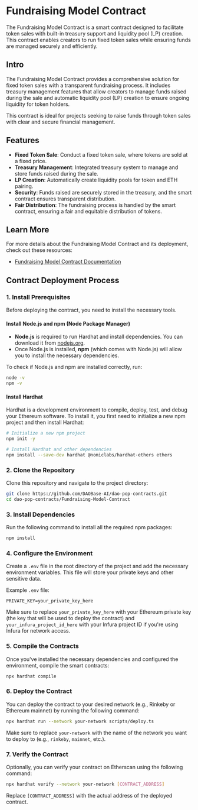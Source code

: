 
# Fundraising Model Contract

The Fundraising Model Contract is a smart contract designed to facilitate token sales with built-in treasury support and liquidity pool (LP) creation. This contract enables creators to run fixed token sales while ensuring funds are managed securely and efficiently.

## Intro

The Fundraising Model Contract provides a comprehensive solution for fixed token sales with a transparent fundraising process. It includes treasury management features that allow creators to manage funds raised during the sale and automatic liquidity pool (LP) creation to ensure ongoing liquidity for token holders.

This contract is ideal for projects seeking to raise funds through token sales with clear and secure financial management.

## Features

- **Fixed Token Sale**: Conduct a fixed token sale, where tokens are sold at a fixed price.
- **Treasury Management**: Integrated treasury system to manage and store funds raised during the sale.
- **LP Creation**: Automatically create liquidity pools for token and ETH pairing.
- **Security**: Funds raised are securely stored in the treasury, and the smart contract ensures transparent distribution.
- **Fair Distribution**: The fundraising process is handled by the smart contract, ensuring a fair and equitable distribution of tokens.

## Learn More

For more details about the Fundraising Model Contract and its deployment, check out these resources:
- [Fundraising Model Contract Documentation](https://github.com/DAOBase-AI/dao-pop-contracts/new/main/Fundraising-Model-Contract/V2/README.md)

## Contract Deployment Process

### 1. Install Prerequisites

Before deploying the contract, you need to install the necessary tools.

#### Install **Node.js** and **npm** (Node Package Manager)

- **Node.js** is required to run Hardhat and install dependencies. You can download it from [nodejs.org](https://nodejs.org/).
- Once Node.js is installed, **npm** (which comes with Node.js) will allow you to install the necessary dependencies.

To check if Node.js and npm are installed correctly, run:
```bash
node -v
npm -v
```

#### Install **Hardhat**

Hardhat is a development environment to compile, deploy, test, and debug your Ethereum software. To install it, you first need to initialize a new npm project and then install Hardhat:

```bash
# Initialize a new npm project
npm init -y

# Install Hardhat and other dependencies
npm install --save-dev hardhat @nomiclabs/hardhat-ethers ethers
```

### 2. Clone the Repository

Clone this repository and navigate to the project directory:

```bash
git clone https://github.com/DAOBase-AI/dao-pop-contracts.git
cd dao-pop-contracts/Fundraising-Model-Contract
```

### 3. Install Dependencies

Run the following command to install all the required npm packages:

```bash
npm install
```

### 4. Configure the Environment

Create a `.env` file in the root directory of the project and add the necessary environment variables. This file will store your private keys and other sensitive data.

Example `.env` file:

```plaintext
PRIVATE_KEY=your_private_key_here
```

Make sure to replace `your_private_key_here` with your Ethereum private key (the key that will be used to deploy the contract) and `your_infura_project_id_here` with your Infura project ID if you're using Infura for network access.

### 5. Compile the Contracts

Once you've installed the necessary dependencies and configured the environment, compile the smart contracts:

```bash
npx hardhat compile
```

### 6. Deploy the Contract

You can deploy the contract to your desired network (e.g., Rinkeby or Ethereum mainnet) by running the following command:

```bash
npx hardhat run --network your-network scripts/deploy.ts
```

Make sure to replace `your-network` with the name of the network you want to deploy to (e.g., `rinkeby`, `mainnet`, etc.).

### 7. Verify the Contract

Optionally, you can verify your contract on Etherscan using the following command:

```bash
npx hardhat verify --network your-network [CONTRACT_ADDRESS]
```

Replace `[CONTRACT_ADDRESS]` with the actual address of the deployed contract.
